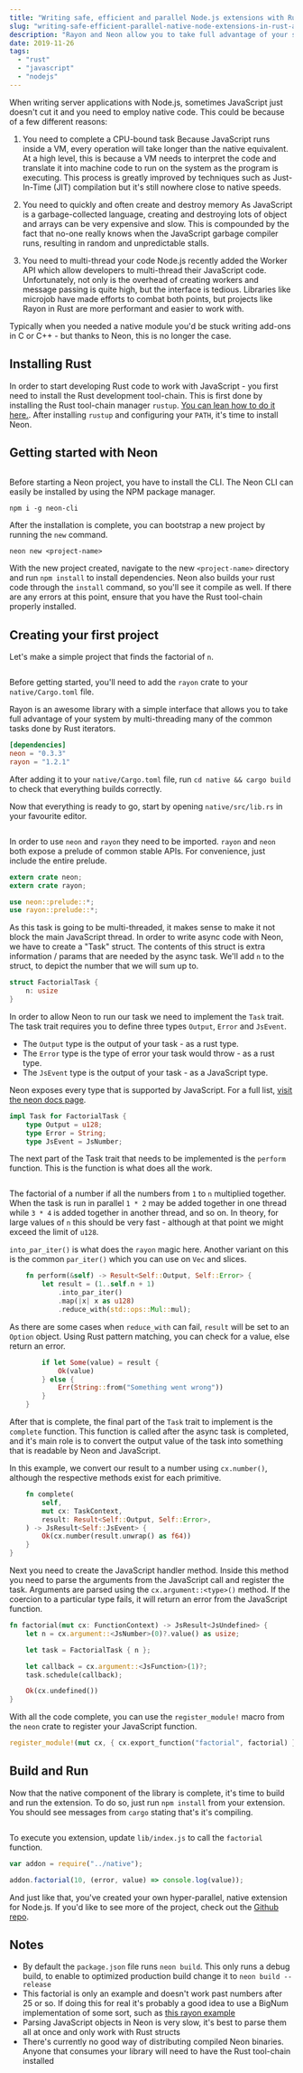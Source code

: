 ```yaml
---
title: "Writing safe, efficient and parallel Node.js extensions with Rust, Neon and Rayon"
slug: "writing-safe-efficient-parallel-native-node-extensions-in-rust-and-neon"
description: "Rayon and Neon allow you to take full advantage of your system's hardware by writing super fast parallel native JavaScript modules with Rust."
date: 2019-11-26
tags:
  - "rust"
  - "javascript"
  - "nodejs"
---
```


When writing server applications with Node.js, sometimes JavaScript just doesn't cut it and you need to employ native code.
This could be because of a few different reasons:

1. You need to complete a CPU-bound task
  Because JavaScript runs inside a VM, every operation will take longer than the native equivalent.
  At a high level, this is because a VM needs to interpret the code and translate it into machine code to run on the system as the program is executing.
  This process is greatly improved by techniques such as Just-In-Time (JIT) compilation but it's still nowhere close to native speeds.

1. You need to quickly and often create and destroy memory
  As JavaScript is a garbage-collected language, creating and destroying lots of object and arrays can be very expensive and slow.
  This is compounded by the fact that no-one really knows when the JavaScript garbage compiler runs, resulting in random and unpredictable stalls.

1. You need to multi-thread your code
  Node.js recently added the Worker API which allow developers to multi-thread their JavaScript code.
  Unfortunately, not only is the overhead of creating workers and message passing is quite high, but the interface is tedious.
  Libraries like microjob have made efforts to combat both points, but projects like Rayon in Rust are more performant and easier to work with.

Typically when you needed a native module you'd be stuck writing add-ons in C or C++ - but thanks to Neon, this is no longer the case.

## Installing Rust

In order to start developing Rust code to work with JavaScript - you first need to install the Rust development tool-chain.
This is first done by installing the Rust tool-chain manager `rustup`. [You can lean how to do it here.](https://www.rust-lang.org/tools/install).
After installing `rustup` and configuring your `PATH`, it's time to install Neon.

## Getting started with Neon

```

```

Before starting a Neon project, you have to install the CLI. The Neon CLI can easily be installed by using the NPM package manager.

```
npm i -g neon-cli
```

After the installation is complete, you can bootstrap a new project by running the `new` command.

```
neon new <project-name>
```

With the new project created, navigate to the new `<project-name>` directory and run `npm install` to install dependencies.
Neon also builds your rust code through the `install` command, so you'll see it compile as well.
If there are any errors at this point, ensure that you have the Rust tool-chain properly installed.

## Creating your first project

Let's make a simple project that finds the factorial of `n`.

```

```

Before getting started, you'll need to add the `rayon` crate to your `native/Cargo.toml` file.

Rayon is an awesome library with a simple interface that allows you to take full advantage of your system by multi-threading many of the common tasks done by Rust iterators.

```toml
[dependencies]
neon = "0.3.3"
rayon = "1.2.1"
```

After adding it to your `native/Cargo.toml` file, run `cd native && cargo build` to check that everything builds correctly.

Now that everything is ready to go, start by opening `native/src/lib.rs` in your favourite editor.

```

```

In order to use `neon` and `rayon` they need to be imported.
`rayon` and `neon` both expose a prelude of common stable APIs.
For convenience, just include the entire prelude.

```rust
extern crate neon;
extern crate rayon;

use neon::prelude::*;
use rayon::prelude::*;
```

As this task is going to be multi-threaded, it makes sense to make it not block the main JavaScript thread.
In order to write async code with Neon, we have to create a "Task" struct.
The contents of this struct is extra information / params that are needed by the async task.
We'll add `n` to the struct, to depict the number that we will sum up to.

```rust
struct FactorialTask {
    n: usize
}
```

In order to allow Neon to run our task we need to implement the `Task` trait.
The task trait requires you to define three types `Output`, `Error` and `JsEvent`.

- The `Output` type is the output of your task - as a rust type.
- The `Error` type is the type of error your task would throw - as a rust type.
- The `JsEvent` type is the output of your task - as a JavaScript type.

Neon exposes every type that is supported by JavaScript. For a full list, [visit the neon docs page](https://neon-bindings.com/api/neon/types/).

```rust
impl Task for FactorialTask {
    type Output = u128;
    type Error = String;
    type JsEvent = JsNumber;
```

The next part of the Task trait that needs to be implemented is the `perform` function.
This is the function is what does all the work.

```

```

The factorial of a number if all the numbers from `1` to `n` multiplied together.
When the task is run in parallel `1 * 2` may be added together in one thread while `3 * 4` is added together in another thread, and so on.
In theory, for large values of `n` this should be very fast - although at that point we might exceed the limit of `u128`.

`into_par_iter()` is what does the `rayon` magic here. Another variant on this is the common `par_iter()` which you can use on `Vec` and slices.

```rust
    fn perform(&self) -> Result<Self::Output, Self::Error> {
        let result = (1..self.n + 1)
            .into_par_iter()
            .map(|x| x as u128)
            .reduce_with(std::ops::Mul::mul);

```

As there are some cases when `reduce_with` can fail, `result` will be set to an `Option` object.
Using Rust pattern matching, you can check for a value, else return an error.

```rust
        if let Some(value) = result {
            Ok(value)
        } else {
            Err(String::from("Something went wrong"))
        }
    }
```

After that is complete, the final part of the `Task` trait to implement is the `complete` function.
This function is called after the async task is completed, and it's main role is to convert the output value of the task into something that is readable by Neon and JavaScript.

In this example, we convert our result to a number using `cx.number()`, although the respective methods exist for each primitive.

```rust
    fn complete(
        self,
        mut cx: TaskContext,
        result: Result<Self::Output, Self::Error>,
    ) -> JsResult<Self::JsEvent> {
        Ok(cx.number(result.unwrap() as f64))
    }
}
```

Next you need to create the JavaScript handler method.
Inside this method you need to parse the arguments from the JavaScript call and register the task.
Arguments are parsed using the `cx.argument::<type>()` method.
If the coercion to a particular type fails, it will return an error from the JavaScript function.

```rust
fn factorial(mut cx: FunctionContext) -> JsResult<JsUndefined> {
    let n = cx.argument::<JsNumber>(0)?.value() as usize;

    let task = FactorialTask { n };

    let callback = cx.argument::<JsFunction>(1)?;
    task.schedule(callback);

    Ok(cx.undefined())
}
```

With all the code complete, you can use the `register_module!` macro from the `neon` crate to register
your JavaScript function.

```rust
register_module!(mut cx, { cx.export_function("factorial", factorial) });
```

## Build and Run

Now that the native component of the library is complete, it's time to build and run the extension.
To do so, just run `npm install` from your extension.
You should see messages from `cargo` stating that's it's compiling.

```

```

To execute you extension, update `lib/index.js` to call the `factorial` function.

```javascript
var addon = require("../native");

addon.factorial(10, (error, value) => console.log(value));
```

And just like that, you've created your own hyper-parallel, native extension for Node.js.
If you'd like to see more of the project, check out the [Github repo](https://github.com/bennetthardwick/factorial-rayon-neon).

## Notes

- By default the `package.json` file runs `neon build`. This only runs a debug build, to enable to optimized production build change it to `neon build --release`
- This factorial is only an example and doesn't work past numbers after 25 or so. If doing this for real it's probably a good idea to use a BigNum implementation of some sort, such as [this rayon example](https://github.com/rayon-rs/rayon/blob/master/rayon-demo/src/factorial/mod.rs)
- Parsing JavaScript objects in Neon is very slow, it's best to parse them all at once and only work with Rust structs
- There's currently no good way of distributing compiled Neon binaries. Anyone that consumes your library will need to have the Rust tool-chain installed
